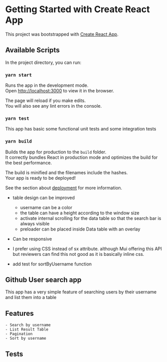 # Getting Started with Create React App

This project was bootstrapped with [Create React App](https://github.com/facebook/create-react-app).

## Available Scripts

In the project directory, you can run:

### `yarn start`

Runs the app in the development mode.\
Open [http://localhost:3000](http://localhost:3000) to view it in the browser.

The page will reload if you make edits.\
You will also see any lint errors in the console.

### `yarn test`

This app has basic some functional unit tests and some integration tests

### `yarn build`

Builds the app for production to the `build` folder.\
It correctly bundles React in production mode and optimizes the build for the best performance.

The build is minified and the filenames include the hashes.\
Your app is ready to be deployed!

See the section about [deployment](https://facebook.github.io/create-react-app/docs/deployment) for more information.

- table design can be improved
  - username can be a color
  - the table can have a height according to the window size
  - activate internal scrolling for the data table so that the search bar is always visible
  - preloader can be placed inside Data table with an overlay
- Can be responsive
- I prefer using CSS instead of sx attribute. although Mui offering this API but reviewers can find this not good as it is basically inline css.

- add test for sortByUsername function

## Github User search app

This app has a very simple feature of searching users by their username and list them into a table

## Features

    - Search by username
    - List Result Table
    - Pagination
    - Sort by username

## Tests
